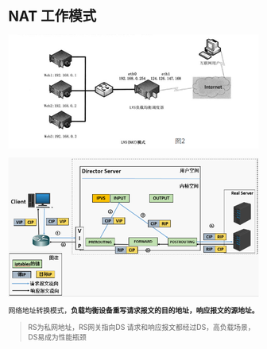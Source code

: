 # NAT 工作模式

![](../../../images/LVS_NAT.jpg)

![](../../../images/LVS_NAT.png)

网络地址转换模式，**负载均衡设备重写请求报文的目的地址，响应报文的源地址。**

> RS为私网地址，RS网关指向DS
> 请求和响应报文都经过DS，高负载场景，DS易成为性能瓶颈
